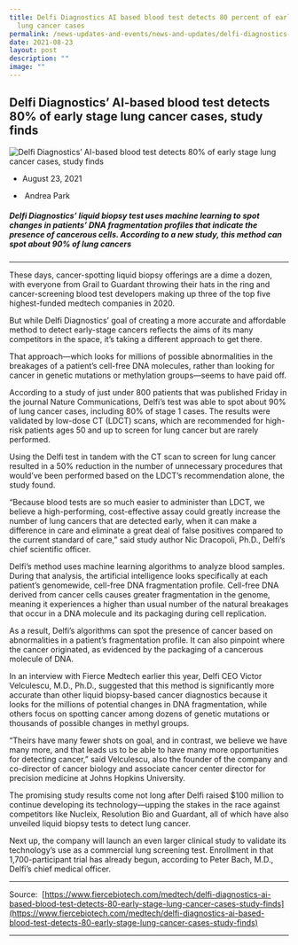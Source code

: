 ```yaml
---
title: Delfi Diagnostics AI based blood test detects 80 percent of early stage
  lung cancer cases
permalink: /news-updates-and-events/news-and-updates/delfi-diagnostics-ai-based-blood-test/
date: 2021-08-23
layout: post
description: ""
image: ""
---
```

Delfi Diagnostics’ AI-based blood test detects 80% of early stage lung cancer cases, study finds
------------------------------------------------------------------------------------------------

![Delfi Diagnostics’ AI-based blood test detects 80% of early stage lung cancer cases, study finds](https://www.stcc.sg/wp-content/uploads/2021/08/diagnostics-liquid-biosy-test.jpg)

*   August 23, 2021
    
*   Andrea Park
    

##### **_Delfi Diagnostics’ liquid biopsy test uses machine learning to spot changes in patients’ DNA fragmentation profiles that indicate the presence of cancerous cells. According to a new study, this method can spot about 90% of lung cancers_**

* * *

These days, cancer-spotting liquid biopsy offerings are a dime a dozen, with everyone from Grail to Guardant throwing their hats in the ring and cancer-screening blood test developers making up three of the top five highest-funded medtech companies in 2020.

But while Delfi Diagnostics’ goal of creating a more accurate and affordable method to detect early-stage cancers reflects the aims of its many competitors in the space, it’s taking a different approach to get there.

That approach—which looks for millions of possible abnormalities in the breakages of a patient’s cell-free DNA molecules, rather than looking for cancer in genetic mutations or methylation groups—seems to have paid off.

According to a study of just under 800 patients that was published Friday in the journal Nature Communications, Delfi’s test was able to spot about 90% of lung cancer cases, including 80% of stage 1 cases. The results were validated by low-dose CT (LDCT) scans, which are recommended for high-risk patients ages 50 and up to screen for lung cancer but are rarely performed.

Using the Delfi test in tandem with the CT scan to screen for lung cancer resulted in a 50% reduction in the number of unnecessary procedures that would’ve been performed based on the LDCT’s recommendation alone, the study found.

“Because blood tests are so much easier to administer than LDCT, we believe a high-performing, cost-effective assay could greatly increase the number of lung cancers that are detected early, when it can make a difference in care and eliminate a great deal of false positives compared to the current standard of care,” said study author Nic Dracopoli, Ph.D., Delfi’s chief scientific officer.

Delfi’s method uses machine learning algorithms to analyze blood samples. During that analysis, the artificial intelligence looks specifically at each patient’s genomewide, cell-free DNA fragmentation profile. Cell-free DNA derived from cancer cells causes greater fragmentation in the genome, meaning it experiences a higher than usual number of the natural breakages that occur in a DNA molecule and its packaging during cell replication.

As a result, Delfi’s algorithms can spot the presence of cancer based on abnormalities in a patient’s fragmentation profile. It can also pinpoint where the cancer originated, as evidenced by the packaging of a cancerous molecule of DNA.

In an interview with Fierce Medtech earlier this year, Delfi CEO Victor Velculescu, M.D., Ph.D., suggested that this method is significantly more accurate than other liquid biopsy-based cancer diagnostics because it looks for the millions of potential changes in DNA fragmentation, while others focus on spotting cancer among dozens of genetic mutations or thousands of possible changes in methyl groups.

“Theirs have many fewer shots on goal, and in contrast, we believe we have many more, and that leads us to be able to have many more opportunities for detecting cancer,” said Velculescu, also the founder of the company and co-director of cancer biology and associate cancer center director for precision medicine at Johns Hopkins University.

The promising study results come not long after Delfi raised $100 million to continue developing its technology—upping the stakes in the race against competitors like Nucleix, Resolution Bio and Guardant, all of which have also unveiled liquid biopsy tests to detect lung cancer.

Next up, the company will launch an even larger clinical study to validate its technology’s use as a commercial lung screening test. Enrollment in that 1,700-participant trial has already begun, according to Peter Bach, M.D., Delfi’s chief medical officer.

* * *

Source:  [https://www.fiercebiotech.com/medtech/delfi-diagnostics-ai-based-blood-test-detects-80-early-stage-lung-cancer-cases-study-finds](https://www.fiercebiotech.com/medtech/delfi-diagnostics-ai-based-blood-test-detects-80-early-stage-lung-cancer-cases-study-finds)

* * *